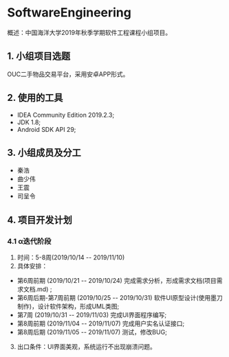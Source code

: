 # SoftwareEngineering
概述：中国海洋大学2019年秋季学期软件工程课程小组项目。

## 1. 小组项目选题
OUC二手物品交易平台，采用安卓APP形式。

## 2. 使用的工具
- IDEA Community Edition 2019.2.3;
- JDK 1.8;
- Android SDK API 29;

## 3. 小组成员及分工
- 秦浩
- 曲少伟
- 王震
- 司呈令

## 4. 项目开发计划
### 4.1 α迭代阶段
1. 时间：5-8周(2019/10/14 -- 2019/11/10)
2. 具体安排：
- 第6周前期 (2019/10/21 -- 2019/10/24) 完成需求分析，形成需求文档(项目需求文档.md) ;
- 第6周后期-第7周前期 (2019/10/25 -- 2019/10/31) 软件UI原型设计(使用墨刀制作)，设计软件架构，形成UML类图;
- 第7周 (2019/10/31 -- 2019/11/03) 完成UI界面程序编写;
- 第8周前期 (2019/11/04 -- 2019/11/07) 完成用户实名认证接口;
- 第8周后期 (2019/11/05 -- 2019/11/07) 测试，修改BUG;
3. 出口条件：UI界面美观，系统运行不出现崩溃问题。
